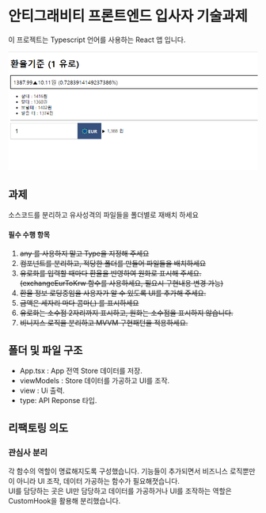# 안티그래비티 프론트엔드 입사자 기술과제

이 프로젝트는 Typescript 언어를 사용하는 React 앱 입니다.

![ex_screenshot](./Cap%202022-11-21%2003-49-36-094.png)


## 과제

소스코드를 분리하고 유사성격의 파일들을 폴더별로 재배치 하세요

#### 필수 수행 항목

1. ~~any 를 사용하지 말고 Type을 지정해 주세요~~
2. ~~컴포넌트를 분리하고, 적당한 폴더를 만들어 파일들을 배치하세요~~
3. ~~유로화를 입력할 때마다 환율을 반영하여 원화로 표시해 주세요. (exchangeEurToKrw 함수를 사용하세요, 필요시 구현내용 변경 가능)~~
4. ~~환율 정보 로딩중임을 사용자가 알 수 있도록 UI를 추가해 주세요.~~
5. ~~금액은 세자리 마다 콤마(,) 를 표시하세요~~
6. ~~유로화는 소수점 2자리까지 표시하고, 원화는 소수점을 표시하지 않습니다.~~
7. ~~비니지스 로직을 분리하고 MVVM 구현패턴을 적용하세요.~~


## 폴더 및 파일 구조

- App.tsx : App 전역 Store 데이터를 저장.
- viewModels : Store 데이터를 가공하고 UI를 조작.
- view : Ui 출력.
- type: API Reponse 타입.
  
## 리팩토링 의도

### 관심사 분리
각 함수의 역할이 명료해지도록 구성했습니다.
기능들이 추가되면서 비즈니스 로직뿐만이 아니라 UI 조작, 데이터 가공하는 함수가 필요해졋습니다.   
UI를 담당하는 곳은 UI만 담당하고 데이터를 가공하거나 UI를 조작하는 역할은 CustomHook을 활용해 분리했습니다. 


